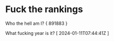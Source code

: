 # Fuck the rankings

Who the hell am I?
{ 891883 }

What fucking year is it?
[ 2024-01-11T07:44:41Z ]
